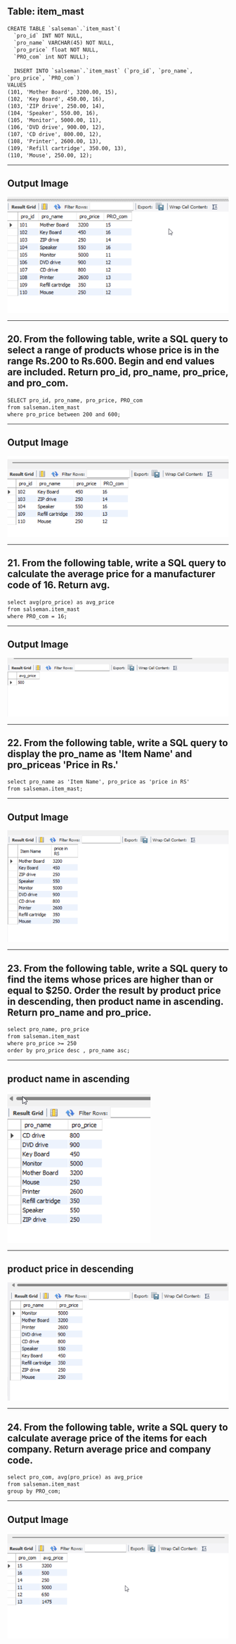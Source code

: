 ## Table: item_mast

```
CREATE TABLE `salseman`.`item_mast`(
  `pro_id` INT NOT NULL,
  `pro_name` VARCHAR(45) NOT NULL,
  `pro_price` float NOT NULL,
  `PRO_com` int NOT NULL);

  INSERT INTO `salseman`.`item_mast` (`pro_id`, `pro_name`, `pro_price`, `PRO_com`)
VALUES
(101, 'Mother Board', 3200.00, 15),
(102, 'Key Board', 450.00, 16),
(103, 'ZIP drive', 250.00, 14),
(104, 'Speaker', 550.00, 16),
(105, 'Monitor', 5000.00, 11),
(106, 'DVD drive', 900.00, 12),
(107, 'CD drive', 800.00, 12),
(108, 'Printer', 2600.00, 13),
(109, 'Refill cartridge', 350.00, 13),
(110, 'Mouse', 250.00, 12);
```

<hr>

## Output Image

![Output-image](table.png)

<hr>

## 20. From the following table, write a SQL query to select a range of products whose price is in the range Rs.200 to Rs.600. Begin and end values are included. Return pro_id, pro_name, pro_price, and pro_com.

```
SELECT pro_id, pro_name, pro_price, PRO_com
from salseman.item_mast
where pro_price between 200 and 600;
```

<hr>

## Output Image

![Output-image](q20.png)

<hr>

## 21. From the following table, write a SQL query to calculate the average price for a manufacturer code of 16. Return avg.

```
select avg(pro_price) as avg_price
from salseman.item_mast
where PRO_com = 16;
```

<hr>

## Output Image

![Output-image](q21.png)

<hr>

## 22. From the following table, write a SQL query to display the pro_name as 'Item Name' and pro_priceas 'Price in Rs.'

```
select pro_name as 'Item Name', pro_price as 'price in RS'
from salseman.item_mast;
```

<hr>

## Output Image

![Output-image](q22.png)

<hr>

## 23. From the following table, write a SQL query to find the items whose prices are higher than or equal to $250. Order the result by product price in descending, then product name in ascending. Return pro_name and pro_price.

```
select pro_name, pro_price
from salseman.item_mast
where pro_price >= 250
order by pro_price desc , pro_name asc;
```

<hr>

## product name in ascending

![Output-image](pro_name.png)

<hr>

## product price in descending

![Output-image](pro_price.png)

<hr>

## 24. From the following table, write a SQL query to calculate average price of the items for each company. Return average price and company code.

```
select pro_com, avg(pro_price) as avg_price
from salseman.item_mast
group by PRO_com;
```

<hr>

## Output Image

![Output-image](q24.png)

